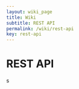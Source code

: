 ```yaml
---
layout: wiki_page
title: Wiki
subtitle: REST API
permalink: /wiki/rest-api
key: rest-api
---
```


# REST API

s